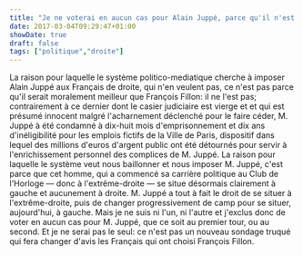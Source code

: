 ```yaml
---
title: "Je ne voterai en aucun cas pour Alain Juppé, parce qu'il n'est pas de droite"
date: 2017-03-04T09:29:47+01:00
showDate: true
draft: false
tags: ["politique","droite"]
---
```


La raison pour laquelle le système politico-mediatique cherche à imposer Alain Juppé aux Français de droite, qui n'en veulent pas, ce n'est pas parce qu'il serait moralement meilleur que François Fillon: il ne l'est pas; contrairement à ce dernier dont le casier judiciaire est vierge et et qui est présumé innocent malgré l'acharnement déclenché pour le faire céder, M. Juppé à été condamné à dix-huit mois d'emprisonnement et dix ans d'inéligibilité pour les emplois fictifs de la Ville de Paris, dispositif dans lequel des millions d'euros d'argent public ont été détournés pour servir à l'enrichissement personnel des complices de M. Juppé.   La raison pour laquelle le système veut nous baillonner et nous imposer M. Juppé, c'est parce que cet homme, qui a commencé sa carrière politique au Club de l'Horloge  — donc à l'extrême-droite — se situe désormais clairement à  gauche et aucunement à droite.  M. Juppé a tout à fait le droit de se situer à l'extrême-droite, puis de changer progressivement de camp pour se situer, aujourd'hui, à gauche. Mais je ne suis ni l'un, ni l'autre et j'exclus donc de voter en aucun cas pour M. Juppé, que ce soit au premier tour, ou au second. Et je ne serai pas le seul: ce n'est pas un nouveau sondage truqué qui fera changer d'avis les Français qui ont choisi François Fillon.